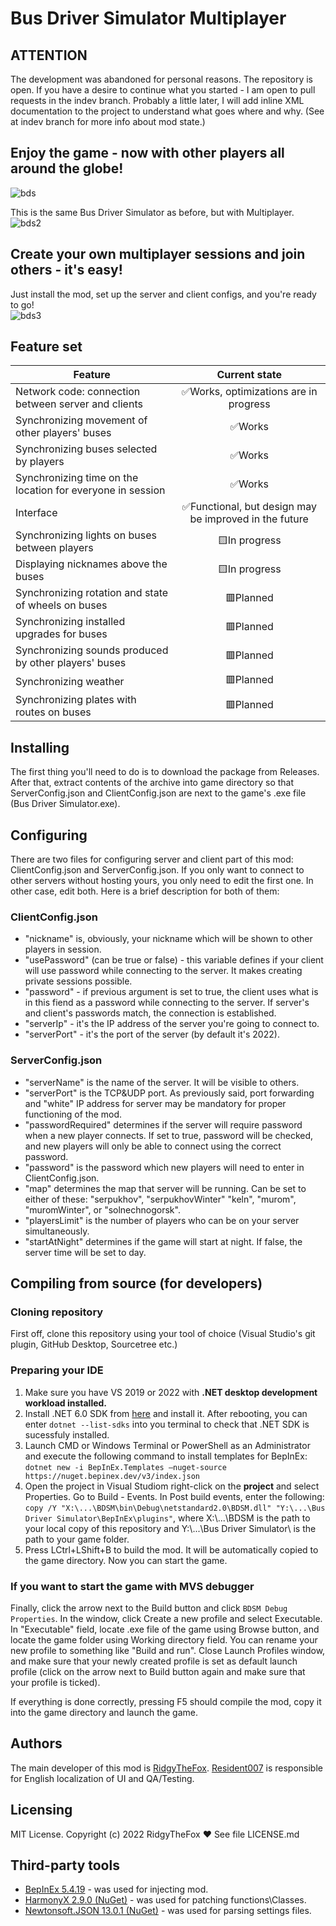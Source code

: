 # Bus Driver Simulator Multiplayer

## ATTENTION
The development was abandoned for personal reasons. The repository is open. If you have a desire to continue what you started - I am open to pull requests in the indev branch.
Probably a little later, I will add inline XML documentation to the project to understand what goes where and why.
(See at indev branch for more info about mod state.)

## Enjoy the game - now with other players all around the globe!
![bds](https://i.imgur.com/fP6gvsm.jpg)


This is the same Bus Driver Simulator as before, but with Multiplayer.
![bds2](https://i.imgur.com/H4Z0Z8X.png)

## Create your own multiplayer sessions and join others - it's easy!
Just install the mod, set up the server and client configs, and you're ready to go!  
![bds3](https://i.imgur.com/TD835bs.png)


## Feature set
| Feature       | Current state      |
| ------------- |:------------------:|
|Network code: connection between server and clients|✅Works, optimizations are in progress|
|Synchronizing movement of other players' buses|✅Works|
|Synchronizing buses selected by players|✅Works|
|Synchronizing time on the location for everyone in session|✅Works|
|Interface|✅Functional, but design may be improved in the future|
|Synchronizing lights on buses between players|🟨In progress|
|Displaying nicknames above the buses|🟨In progress|
|Synchronizing rotation and state of wheels on buses|🟥Planned|
|Synchronizing installed upgrades for buses|🟥Planned|
|Synchronizing sounds produced by other players' buses|🟥Planned|
|Synchronizing weather|🟥Planned|
|Synchronizing plates with routes on buses|🟥Planned|

## Installing
The first thing you'll need to do is to download the package from Releases. After that, extract contents of the archive into game directory so that ServerConfig.json and ClientConfig.json are next to the game's .exe file (Bus Driver Simulator.exe).

## Configuring
There are two files for configuring server and client part of this mod: ClientConfig.json and ServerConfig.json. If you only want to connect to other servers without hosting yours, you only need to edit the first one. In other case, edit both. Here is a brief description for both of them:
### ClientConfig.json
* "nickname" is, obviously, your nickname which will be shown to other players in session.
* "usePassword" (can be true or false) - this variable defines if your client will use password while connecting to the server. It makes creating private sessions possible.
* "password" - if previous argument is set to true, the client uses what is in this fiend as a password while connecting to the server. If server's and client's passwords match, the connection is established.
* "serverIp" - it's the IP address of the server you're going to connect to.
* "serverPort" - it's the port of the server (by default it's 2022).

### ServerConfig.json
* "serverName" is the name of the server. It will be visible to others.
* "serverPort" is the TCP&UDP port. As previously said, port forwarding and "white" IP address for server may be mandatory for proper functioning of the mod.
* "passwordRequired" determines if the server will require password when a new player connects. If set to true, password will be checked, and new players will only be able to connect using the correct password.
* "password" is the password which new players will need to enter in ClientConfig.json.
* "map" determines the map that server will be running. Can be set to either of these: "serpukhov", "serpukhovWinter" "keln", "murom", "muromWinter", or "solnechnogorsk".
* "playersLimit" is the number of players who can be on your server simultaneously.
* "startAtNight" determines if the game will start at night. If false, the server time will be set to day.

## Compiling from source (for developers)
### Cloning repository
First off, clone this repository using your tool of choice (Visual Studio's git plugin, GitHub Desktop, Sourcetree etc.)
### Preparing your IDE
1. Make sure you have VS 2019 or 2022 with **.NET desktop development workload installed.**
2. Install .NET 6.0 SDK from [here](https://dotnet.microsoft.com/en-us/download) and install it. After rebooting, you can enter ``dotnet --list-sdks`` into you terminal to check that .NET SDK is sucessfuly installed.
3. Launch CMD or Windows Terminal or PowerShell as an Administrator and execute the following command to install templates for BepInEx:
``dotnet new -i BepInEx.Templates —nuget-source https://nuget.bepinex.dev/v3/index.json``
4. Open the project in Visual Studiom right-click on the **project** and select Properties. Go to Build - Events. In Post build events, enter the following:
``copy /Y "X:\...\BDSM\bin\Debug\netstandard2.0\BDSM.dll" "Y:\...\Bus Driver Simulator\BepInEx\plugins"``,
where X:\\...\BDSM is the path to your local copy of this repository and Y:\\...\Bus Driver Simulator\ is the path to your game folder.
5. Press LCtrl+LShift+B to build the mod. It will be automatically copied to the game directory. Now you can start the game.
### If you want to start the game with MVS debugger 
Finally, click the arrow next to the Build button and click ``BDSM Debug Properties``. In the window, click Create a new profile and select Executable. 
In "Executable" field, locate .exe file of the game using Browse button, and locate the game folder using Working directory field. You can rename your new profile to something like "Build and run". Close Launch Profiles window, and make sure that your newly created profile is set as default launch profile (click on the arrow next to Build button again and make sure that your profile is ticked).

If everything is done correctly, pressing F5 should compile the mod, copy it into the game directory and launch the game.

## Authors
The main developer of this mod is [RidgyTheFox](https://github.com/RidgyTheFox).
[Resident007](https://github.com/Resident007) is responsible for English localization of UI and QA/Testing.

## Licensing
MIT License.
Copyright (c) 2022 RidgyTheFox ♥
See file LICENSE.md	

## Third-party tools
* [BepInEx 5.4.19](https://github.com/BepInEx/BepInEx) - was used for injecting mod.
* [HarmonyX 2.9.0 (NuGet)](https://github.com/BepInEx/HarmonyX) - was used for patching functions\Classes.
* [Newtonsoft.JSON 13.0.1 (NuGet)](https://www.newtonsoft.com/json) - was used for parsing settings files.

